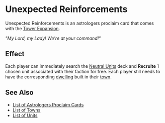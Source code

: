 # Unexpected Reinforcements

Unexpected Reinforcements is an astrologers proclaim card that comes with the [Tower Expansion](../content.md).

*"My Lord, my Lady! We're at your command!"*


## Effect

Each player can immediately search the [Neutral Units](../units/index.md) deck and **Recruite** 1 chosen unit associated with their faction for free. Each player still needs to have the corresponding [dwelling](../towns/index.md) built in their [town](../towns/index.md).


## See Also

- [List of Astrologers Proclaim Cards](index.md)
- [List of Towns](../towns/index.md)
- [List of Units](../units/index.md)
